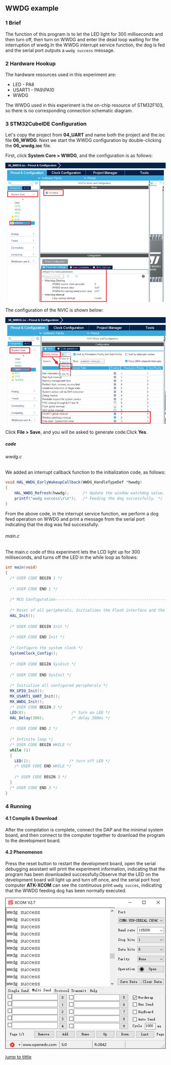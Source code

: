 ## WWDG example<a name="catalogue"></a>

### 1 Brief
The function of this program is to let the LED light for 300 milliseconds and then turn off, then turn on WWDG and enter the dead loop waiting for the interruption of wwdg.In the WWDG interrupt service function, the dog is fed and the serial port outputs a ``wwdg success`` message.
### 2 Hardware Hookup
The hardware resources used in this experiment are:
+ LED - PA8
+ USART1 - PA9\PA10
+ WWDG

The WWDG used in this experiment is the on-chip resource of STM32F103, so there is no corresponding connection schematic diagram.

### 3 STM32CubeIDE Configuration


Let's copy the project from **04_UART** and name both the project and the.ioc file **06_WWDG**. Next we start the WWDG configuration by double-clicking the **06_wwdg.ioc** file.

First, click **System Core > WWDG**, and the configuration is as follows:

![](../../1_docs/3_figures/06_WWDG/ww1.png)

The configuration of the NVIC is shown below:

![](../../1_docs/3_figures/06_WWDG/ww2.png)

Click **File > Save**, and you will be asked to generate code.Click **Yes**.

##### code
###### wwdg.c
We added an interrupt callback function to the initialization code, as follows:
```c#
void HAL_WWDG_EarlyWakeupCallback(WWDG_HandleTypeDef *hwwdg)
{
    HAL_WWDG_Refresh(hwwdg);      /* Update the window watchdog value. */
    printf("wwdg success\r\n");   /* Feeding the dog successfully. */
}
```
From the above code, in the interrupt service function, we perform a dog feed operation on WWDG and print a message from the serial port indicating that the dog was fed successfully.

###### main.c
The main.c code of this experiment lets the LCD light up for 300 milliseconds, and turns off the LED in the while loop as follows:
```c#
int main(void)
{
  /* USER CODE BEGIN 1 */

  /* USER CODE END 1 */

  /* MCU Configuration--------------------------------------------------------*/

  /* Reset of all peripherals, Initializes the Flash interface and the Systick. */
  HAL_Init();

  /* USER CODE BEGIN Init */

  /* USER CODE END Init */

  /* Configure the system clock */
  SystemClock_Config();

  /* USER CODE BEGIN SysInit */

  /* USER CODE END SysInit */

  /* Initialize all configured peripherals */
  MX_GPIO_Init();
  MX_USART1_UART_Init();
  MX_WWDG_Init();
  /* USER CODE BEGIN 2 */
  LED(0);                    /* turn on LED */
  HAL_Delay(300);            /* delay 300ms */

  /* USER CODE END 2 */

  /* Infinite loop */
  /* USER CODE BEGIN WHILE */
  while (1)
  {
    LED(1);                 /* turn off LED */
    /* USER CODE END WHILE */

    /* USER CODE BEGIN 3 */
  }
  /* USER CODE END 3 */
}
```

### 4 Running
#### 4.1 Compile & Download
After the compilation is complete, connect the DAP and the minimal system board, and then connect to the computer together to download the program to the development board.
#### 4.2 Phenomenon
Press the reset button to restart the development board, open the serial debugging assistant will print the experiment information, indicating that the program has been downloaded successfully.Observe that the LED on the development board will light up and turn off once, and the serial port host computer **ATK-XCOM** can see the continuous print ``wwdg succes``, indicating that the WWDG feeding dog has been normally executed.

![](../../1_docs/3_figures/06_WWDG/ww4.png)

[jump to tittle](#catalogue)

